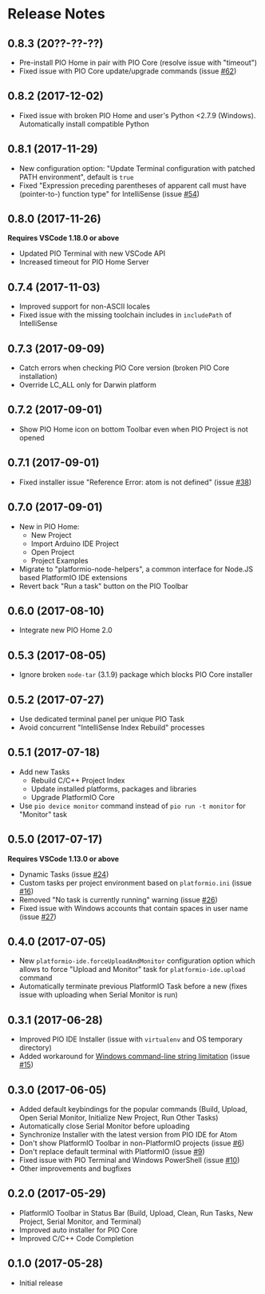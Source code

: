 # Release Notes

## 0.8.3 (20??-??-??)

* Pre-install PIO Home in pair with PIO Core (resolve issue with "timeout")
* Fixed issue with PIO Core update/upgrade commands (issue [#62](https://github.com/platformio/platformio-vscode-ide/issues/62))

## 0.8.2 (2017-12-02)

* Fixed issue with broken PIO Home and user's Python <2.7.9 (Windows). Automatically install compatible Python

## 0.8.1 (2017-11-29)

* New configuration option: "Update Terminal configuration with patched PATH environment", default is `true`
* Fixed "Expression preceding parentheses of apparent call must have (pointer-to-) function type" for IntelliSense (issue [#54](https://github.com/platformio/platformio-vscode-ide/issues/54))

## 0.8.0 (2017-11-26)

**Requires VSCode 1.18.0 or above**

* Updated PIO Terminal with new VSCode API
* Increased timeout for PIO Home Server

## 0.7.4 (2017-11-03)

* Improved support for non-ASCII locales
* Fixed issue with the missing toolchain includes in `includePath` of IntelliSense

## 0.7.3 (2017-09-09)

* Catch errors when checking PIO Core version (broken PIO Core installation)
* Override LC_ALL only for Darwin platform

## 0.7.2 (2017-09-01)

* Show PIO Home icon on bottom Toolbar even when PIO Project is not opened

## 0.7.1 (2017-09-01)

* Fixed installer issue "Reference Error: atom is not defined" (issue [#38](https://github.com/platformio/platformio-vscode-ide/issues/38))

## 0.7.0 (2017-09-01)

* New in PIO Home:
  - New Project
  - Import Arduino IDE Project
  - Open Project
  - Project Examples
* Migrate to "platformio-node-helpers", a common interface for Node.JS based PlatformIO IDE extensions
* Revert back "Run a task" button on the PIO Toolbar

## 0.6.0 (2017-08-10)

* Integrate new PIO Home 2.0

## 0.5.3 (2017-08-05)

* Ignore broken `node-tar` (3.1.9) package which blocks PIO Core installer

## 0.5.2 (2017-07-27)

* Use dedicated terminal panel per unique PIO Task
* Avoid concurrent "IntelliSense Index Rebuild" processes

## 0.5.1 (2017-07-18)

* Add new Tasks
  - Rebuild C/C++ Project Index
  - Update installed platforms, packages and libraries
  - Upgrade PlatformIO Core
* Use `pio device monitor` command instead of `pio run -t monitor` for "Monitor" task

## 0.5.0 (2017-07-17)

**Requires VSCode 1.13.0 or above**

* Dynamic Tasks (issue [#24](https://github.com/platformio/platformio-vscode-ide/issues/24))
* Custom tasks per project environment based on `platformio.ini` (issue [#16](https://github.com/platformio/platformio-vscode-ide/issues/16))
* Removed "No task is currently running" warning (issue [#26](https://github.com/platformio/platformio-vscode-ide/issues/26))
* Fixed issue with Windows accounts that contain spaces in user name (issue [#27](https://github.com/platformio/platformio-vscode-ide/issues/27))

## 0.4.0 (2017-07-05)

* New `platformio-ide.forceUploadAndMonitor` configuration option which allows to force "Upload and Monitor" task for `platformio-ide.upload` command
* Automatically terminate previous PlatformIO Task before a new (fixes issue with uploading when Serial Monitor is run)

## 0.3.1 (2017-06-28)

* Improved PIO IDE Installer (issue with `virtualenv` and OS temporary directory)
* Added workaround for [Windows command-line string limitation](https://support.microsoft.com/en-us/help/830473/command-prompt-cmd.-exe-command-line-string-limitation)
  (issue [#15](https://github.com/platformio/platformio-vscode-ide/issues/15))

## 0.3.0 (2017-06-05)

* Added default keybindings for the popular commands (Build, Upload, Open Serial Monitor, Initialize New Project, Run Other Tasks)
* Automatically close Serial Monitor before uploading
* Synchronize Installer with the latest version from PIO IDE for Atom
* Don't show PlatformIO Toolbar in non-PlatformIO projects (issue [#6](https://github.com/platformio/platformio-vscode-ide/issues/6))
* Don't replace default terminal with PlatformIO (issue [#9](https://github.com/platformio/platformio-vscode-ide/issues/9))
* Fixed issue with PIO Terminal and Windows PowerShell (issue [#10](https://github.com/platformio/platformio-vscode-ide/issues/10))
* Other improvements and bugfixes

## 0.2.0 (2017-05-29)

* PlatformIO Toolbar in Status Bar (Build, Upload, Clean, Run Tasks, New Project, Serial Monitor, and Terminal)
* Improved auto installer for PIO Core
* Improved C/C++ Code Completion

## 0.1.0 (2017-05-28)

* Initial release
